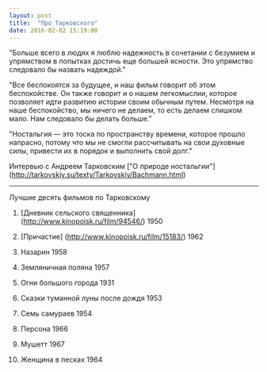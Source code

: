 ```yaml
---
layout: post
title:  "Про Тарковского"
date: 2016-02-02 15:19:00
---
```


"Больше всего в людях я люблю надежность в сочетании с безумием и упрямством в попытках достичь еще большей ясности. Это упрямство следовало бы назвать надеждой."

"Все беспокоятся за будущее, и наш фильм говорит об этом беспокойстве. Он также говорит и о нашем легкомыслии, которое позволяет идти развитию истории своим обычным путем. Несмотря на наше беспокойство, мы ничего не делаем, то есть делаем слишком мало. Нам следовало бы делать больше."

"Ностальгия — это тоска по пространству времени, которое прошло напрасно, потому что мы не смогли рассчитывать на свои духовные силы, привести их в порядок и выполнить свой долг."

Интервью с Андреем Тарковским ["О природе ностальгии"] (http://tarkovskiy.su/texty/Tarkovskiy/Bachmann.html)

***

Лучшие десять фильмов по Тарковскому

1. [Дневник сельского священника] (http://www.kinopoisk.ru/film/94546/) 1950

2. [Причастие] (http://www.kinopoisk.ru/film/15183/) 1962

3. Назарин 1958

4. Земляничная поляна 1957

5. Огни большого города 1931

6. Сказки туманной луны после дождя 1953

7. Семь самураев 1954

8. Персона 1966

9. Мушетт 1967

10. Женщина в песках 1964


